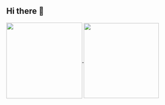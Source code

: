 ## Hi there 👋

<a href="https://github.com/iobey77ok/github-readme-stats">
  <img height=200 align="center" src="https://github-readme-stats.vercel.app/api?username=iobey77ok&show_icons=true&theme=radical" />
</a>
<a href="https://github.com/iobey77ok/convoychat">
  <img height=198 align="center" src="https://github-readme-stats.vercel.app/api/top-langs/?username=iobey77ok&langs_count=8&layout=compact&theme=radical" />
</a>

<!--
**iobey77ok/iobey77ok** is a ✨ _special_ ✨ repository because its `README.md` (this file) appears on your GitHub profile.

Here are some ideas to get you started:

- 🔭 I’m currently working on ...
- 🌱 I’m currently learning ...
- 👯 I’m looking to collaborate on ...
- 🤔 I’m looking for help with ...
- 💬 Ask me about ...
- 📫 How to reach me: ...
- 😄 Pronouns: ...
- ⚡ Fun fact: ...
-->
